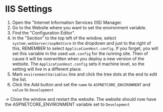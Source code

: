 
# IIS Settings
1. Open the "Internet Information Services (IIS) Manager.
2. Go to the Website where you want to set the environment variable.
3. Find the "Configuration Editor".
4. In the "Section" to the top left of the window, select `system.webServer/aspNetCore` in the dropdown and just to the right of this, REMEMBER to select `ApplicationHost.config`. If you forget, you will set this variable in the used `web.config` for the running site. Then of cause it will be overwritten when you deploy a new version of the website. The `ApplicationHost.config` sets it machine level, so the setting will live in a different place.
5. Mark `environmentVariables` line and click the tree dots at the end to edit the list.
6. Click the Add button and set the `name` to `ASPNETCORE_ENVIRONMENT` and `value` to `Development`


->   Close the window and restart the website. The website should now have the ASPNETCORE_ENVIRONMENT variable set to `Development`
